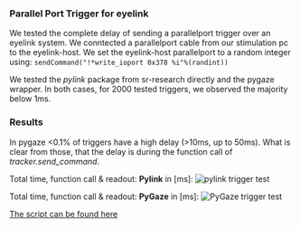 ### Parallel Port Trigger for eyelink

We tested the complete delay of sending a parallelport trigger over an eyelink system.
We conntected a parallelport cable from our stimulation pc to the eyelink-host. We set the eyelink-host parallelport to a random integer using: 
```sendCommand("!*write_ioport 0x378 %i"%(randint))```

We tested the *pylink* package from sr-research directly and the pygaze wrapper.
In both cases, for 2000 tested triggers, we observed the majority below 1ms.

### Results
In pygaze <0.1% of triggers have a high delay (>10ms, up to 50ms). What is clear from those, that the delay is during the function call of *tracker.send_command*.

Total time, function call & readout: **Pylink** in [ms]:
![pylink trigger test](./figures/pylink_hist.png)

Total time, function call & readout: **PyGaze** in [ms]:
![PyGaze trigger test](./figures/pygaze_hist.png)


[The script can be found here](./code/pylink_triggertest.py)
